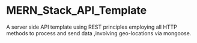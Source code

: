 # MERN_Stack_API_Template
A server side API template using REST principles employing all HTTP methods to process and send data ,involving geo-locations via mongoose.
